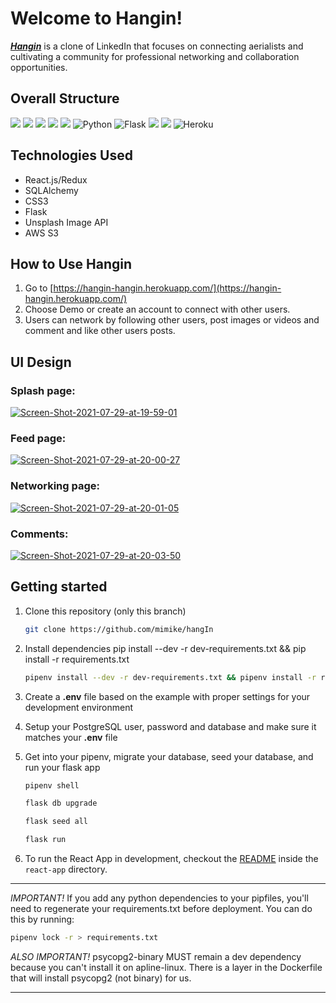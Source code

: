 # Welcome to Hangin!

***[Hangin](https://hangin-hangin.herokuapp.com/)*** is a clone of LinkedIn that focuses on connecting aerialists and cultivating a community for professional networking and collaboration opportunities.

## Overall Structure

<img src="https://img.shields.io/badge/JavaScript-F7DF1E?style=for-the-badge&logo=javascript&logoColor=black" /> <img src="https://img.shields.io/badge/React-20232A?style=for-the-badge&logo=react&logoColor=61DAFB" />
<img src="https://img.shields.io/badge/Redux-593D88?style=for-the-badge&logo=redux&logoColor=white%22%3E" /> <img src="https://img.shields.io/badge/Node.js-43853D?style=for-the-badge&logo=node.js&logoColor=white%22/%3E" />
<img src="https://img.shields.io/badge/CSS-239120?&style=for-the-badge&logo=css3&logoColor=white%22%3E" />
<img alt="Python" src="https://img.shields.io/badge/python-%2314354C.svg?style=for-the-badge&logo=python&logoColor=white"/>
<img alt="Flask" src="https://img.shields.io/badge/flask-%23000.svg?style=for-the-badge&logo=flask&logoColor=white"/>
<img src="https://img.shields.io/badge/PostgreSQL-316192?style=for-the-badge&logo=postgresql&logoColor=white" />
<img src="https://img.shields.io/badge/SQL-Alchemy-orange?style=for-the-badge&logoColor=white">
<img alt="Heroku" src="https://img.shields.io/badge/heroku-%23430098.svg?style=for-the-badge&logo=heroku&logoColor=white"/>

## Technologies Used
* React.js/Redux
* SQLAlchemy
* CSS3
* Flask
* Unsplash Image API
* AWS S3

## How to Use Hangin

1.  Go to  [https://hangin-hangin.herokuapp.com/](https://hangin-hangin.herokuapp.com/)
2. Choose Demo or create an account to connect with other users. 
3. Users can network by following other users, post images or videos and comment and like other users posts.

## UI Design

### Splash page:
<a href="https://ibb.co/Qfx0c2C"><img src="https://i.ibb.co/rmX9tCc/Screen-Shot-2021-07-29-at-19-59-01.png" alt="Screen-Shot-2021-07-29-at-19-59-01" border="0"></a><br />

### Feed page:
   
<a href="https://ibb.co/Mcy6CCC"><img src="https://i.ibb.co/ZBRmMMM/Screen-Shot-2021-07-29-at-20-00-27.png" alt="Screen-Shot-2021-07-29-at-20-00-27" border="0"></a><br />

### Networking page:
   
<a href="https://ibb.co/Ch0kJKL"><img src="https://i.ibb.co/nzkH3Mp/Screen-Shot-2021-07-29-at-20-01-05.png" alt="Screen-Shot-2021-07-29-at-20-01-05" border="0"></a>

### Comments:
   
<a href="https://ibb.co/RHcwRp8"><img src="https://i.ibb.co/MN70FDd/Screen-Shot-2021-07-29-at-20-03-50.png" alt="Screen-Shot-2021-07-29-at-20-03-50" border="0"></a>

## Getting started

1. Clone this repository (only this branch)

   ```bash
   git clone https://github.com/mimike/hangIn
   ```

2. Install dependencies
pip install --dev -r dev-requirements.txt && pip install -r requirements.txt

      ```bash
      pipenv install --dev -r dev-requirements.txt && pipenv install -r requirements.txt
      ```

3. Create a **.env** file based on the example with proper settings for your
   development environment
4. Setup your PostgreSQL user, password and database and make sure it matches your **.env** file

5. Get into your pipenv, migrate your database, seed your database, and run your flask app

   ```bash
   pipenv shell
   ```

   ```bash
   flask db upgrade
   ```

   ```bash
   flask seed all
   ```

   ```bash
   flask run
   ```

6. To run the React App in development, checkout the [README](./react-app/README.md) inside the `react-app` directory.

***
*IMPORTANT!*
   If you add any python dependencies to your pipfiles, you'll need to regenerate your requirements.txt before deployment.
   You can do this by running:

   ```bash
   pipenv lock -r > requirements.txt
   ```

*ALSO IMPORTANT!*
   psycopg2-binary MUST remain a dev dependency because you can't install it on apline-linux.
   There is a layer in the Dockerfile that will install psycopg2 (not binary) for us.
***



